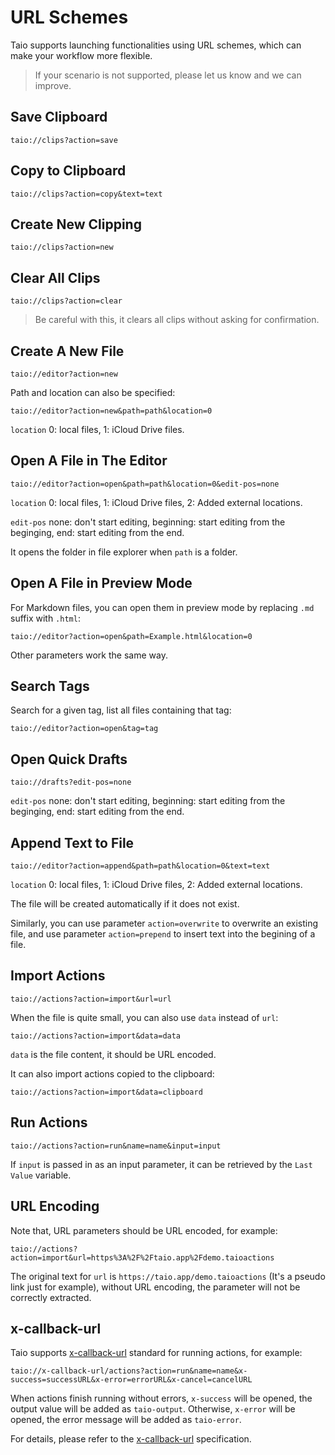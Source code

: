 # URL Schemes

Taio supports launching functionalities using URL schemes, which can make your workflow more flexible.

> If your scenario is not supported, please let us know and we can improve.

## Save Clipboard

```
taio://clips?action=save
```

## Copy to Clipboard

```
taio://clips?action=copy&text=text
```

## Create New Clipping

```
taio://clips?action=new
```

## Clear All Clips

```
taio://clips?action=clear
```

> Be careful with this, it clears all clips without asking for confirmation.

## Create A New File

```
taio://editor?action=new
```

Path and location can also be specified:

```
taio://editor?action=new&path=path&location=0
```

`location` 0: local files, 1: iCloud Drive files.

## Open A File in The Editor

```
taio://editor?action=open&path=path&location=0&edit-pos=none
```

`location` 0: local files, 1: iCloud Drive files, 2: Added external locations.

`edit-pos` none: don't start editing, beginning: start editing from the beginging, end: start editing from the end.

It opens the folder in file explorer when `path` is a folder.

## Open A File in Preview Mode

For Markdown files, you can open them in preview mode by replacing `.md` suffix with `.html`:

```
taio://editor?action=open&path=Example.html&location=0
```

Other parameters work the same way.

## Search Tags

Search for a given tag, list all files containing that tag:

```
taio://editor?action=open&tag=tag
```

## Open Quick Drafts

```
taio://drafts?edit-pos=none
```

`edit-pos` none: don't start editing, beginning: start editing from the beginging, end: start editing from the end.

## Append Text to File

```
taio://editor?action=append&path=path&location=0&text=text
```

`location` 0: local files, 1: iCloud Drive files, 2: Added external locations.

The file will be created automatically if it does not exist.

Similarly, you can use parameter `action=overwrite` to overwrite an existing file, and use parameter `action=prepend` to insert text into the begining of a file.

## Import Actions

```
taio://actions?action=import&url=url
```

When the file is quite small, you can also use `data` instead of `url`:

```
taio://actions?action=import&data=data
```

`data` is the file content, it should be URL encoded.

It can also import actions copied to the clipboard:

```
taio://actions?action=import&data=clipboard
```

## Run Actions

```
taio://actions?action=run&name=name&input=input
```

If `input` is passed in as an input parameter, it can be retrieved by the `Last Value` variable.

## URL Encoding

Note that, URL parameters should be URL encoded, for example:

```
taio://actions?action=import&url=https%3A%2F%2Ftaio.app%2Fdemo.taioactions
```

The original text for `url` is `https://taio.app/demo.taioactions` (It's a pseudo link just for example), without URL encoding, the parameter will not be correctly extracted.

## x-callback-url

Taio supports [x-callback-url](http://x-callback-url.com) standard for running actions, for example:

```
taio://x-callback-url/actions?action=run&name=name&x-success=successURL&x-error=errorURL&x-cancel=cancelURL
```

When actions finish running without errors, `x-success` will be opened, the output value will be added as `taio-output`. Otherwise, `x-error` will be opened, the error message will be added as `taio-error`.

For details, please refer to the [x-callback-url](http://x-callback-url.com) specification.